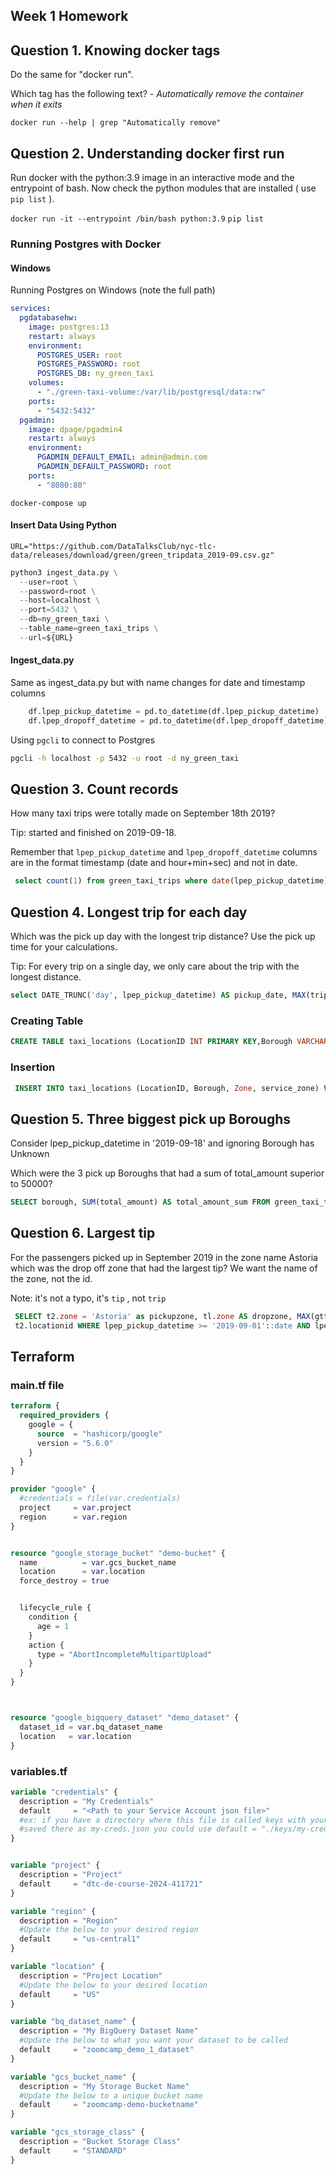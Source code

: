 ## Week 1 Homework


## Question 1. Knowing docker tags

Do the same for "docker run".

Which tag has the following text? - *Automatically remove the container when it exits* 

```docker run --help | grep "Automatically remove"```


## Question 2. Understanding docker first run 

Run docker with the python:3.9 image in an interactive mode and the entrypoint of bash.
Now check the python modules that are installed ( use ```pip list``` ). 

```docker run -it --entrypoint /bin/bash python:3.9```
```pip list```


### Running Postgres with Docker

#### Windows

Running Postgres on Windows (note the full path)

```yaml
services:
  pgdatabasehw:
    image: postgres:13
    restart: always
    environment:
      POSTGRES_USER: root
      POSTGRES_PASSWORD: root
      POSTGRES_DB: ny_green_taxi
    volumes:
      - "./green-taxi-volume:/var/lib/postgresql/data:rw"
    ports:
      - "5432:5432"
  pgadmin:
    image: dpage/pgadmin4
    restart: always
    environment:
      PGADMIN_DEFAULT_EMAIL: admin@admin.com
      PGADMIN_DEFAULT_PASSWORD: root
    ports:
      - "8080:80"
```

```docker-compose up```


#### Insert Data Using Python

```URL="https://github.com/DataTalksClub/nyc-tlc-data/releases/download/green/green_tripdata_2019-09.csv.gz"```

```python
python3 ingest_data.py \
  --user=root \
  --password=root \
  --host=localhost \
  --port=5432 \
  --db=ny_green_taxi \
  --table_name=green_taxi_trips \
  --url=${URL}
```

#### Ingest_data.py 
Same as ingest_data.py but with name changes for date and timestamp columns

```python
    df.lpep_pickup_datetime = pd.to_datetime(df.lpep_pickup_datetime)
    df.lpep_dropoff_datetime = pd.to_datetime(df.lpep_dropoff_datetime)
```

Using `pgcli` to connect to Postgres

```bash
pgcli -h localhost -p 5432 -u root -d ny_green_taxi
```

## Question 3. Count records 

How many taxi trips were totally made on September 18th 2019?

Tip: started and finished on 2019-09-18. 

Remember that `lpep_pickup_datetime` and `lpep_dropoff_datetime` columns are in the format timestamp (date and hour+min+sec) and not in date.

```sql
 select count(1) from green_taxi_trips where date(lpep_pickup_datetime) = '2019-09-18' AND date(lpep_drop off_datetime) = '2019-09-18';
```

## Question 4. Longest trip for each day

Which was the pick up day with the longest trip distance?
Use the pick up time for your calculations.

Tip: For every trip on a single day, we only care about the trip with the longest distance. 

```sql
select DATE_TRUNC('day', lpep_pickup_datetime) AS pickup_date, MAX(trip_distance) AS largest_trip_distance FRO M green_taxi_trips GROUP BY DATE_TRUNC('day', lpep_pickup_datetime) ORDER BY largest_trip_distance desc limit 1;
```

### Creating Table

```sql
CREATE TABLE taxi_locations (LocationID INT PRIMARY KEY,Borough VARCHAR(255), Zone VARCHAR(255), service_zone VARCHAR(255));
```

### Insertion
```sql
 INSERT INTO taxi_locations (LocationID, Borough, Zone, service_zone) VALUES (1, 'EWR', 'Newark Airport', 'EWR');
```


## Question 5. Three biggest pick up Boroughs

Consider lpep_pickup_datetime in '2019-09-18' and ignoring Borough has Unknown

Which were the 3 pick up Boroughs that had a sum of total_amount superior to 50000?

```sql
SELECT borough, SUM(total_amount) AS total_amount_sum FROM green_taxi_trips , taxi_locations WHERE lpep_pickup_datetime >= '2019-09-18'::date AND lpep_pickup_datetime < '2019-09-19'::date AND borough != 'Unknown' GROU P BY borough HAVING SUM(total_amount) > 50000 ORDER BY total_amount_sum DESC LIMIT 3;
```


## Question 6. Largest tip

For the passengers picked up in September 2019 in the zone name Astoria which was the drop off zone that had the largest tip?
We want the name of the zone, not the id.

Note: it's not a typo, it's `tip` , not `trip`

```sql
 SELECT t2.zone = 'Astoria' as pickupzone, tl.zone AS dropzone, MAX(gtt.tip_amount) FROM green_taxi_trips gtt JOIN taxi_locations tl ON gtt."DOLocationID" = tl.locationid JOIN taxi_locations t2 ON gtt."PULocationID" =
 t2.locationid WHERE lpep_pickup_datetime >= '2019-09-01'::date AND lpep_pickup_datetime < '2019-10-01'::date AND t2.zone = 'Astoria' GROUP BY tl.zone, gtt."DOLocationID", t2.zone, gtt.tip_amount ORDER BY gtt.tip_amount DESC LIMIT 5;
```



## Terraform
### main.tf file
```terraform
terraform {
  required_providers {
    google = {
      source  = "hashicorp/google"
      version = "5.6.0"
    }
  }
}

provider "google" {
  #credentials = file(var.credentials)
  project     = var.project
  region      = var.region
}


resource "google_storage_bucket" "demo-bucket" {
  name          = var.gcs_bucket_name
  location      = var.location
  force_destroy = true


  lifecycle_rule {
    condition {
      age = 1
    }
    action {
      type = "AbortIncompleteMultipartUpload"
    }
  }
}



resource "google_bigquery_dataset" "demo_dataset" {
  dataset_id = var.bq_dataset_name
  location   = var.location
}
```

### variables.tf
```terraform
variable "credentials" {
  description = "My Credentials"
  default     = "<Path to your Service Account json file>"
  #ex: if you have a directory where this file is called keys with your service account json file
  #saved there as my-creds.json you could use default = "./keys/my-creds.json"
}


variable "project" {
  description = "Project"
  default     = "dtc-de-course-2024-411721"
}

variable "region" {
  description = "Region"
  #Update the below to your desired region
  default     = "us-central1"
}

variable "location" {
  description = "Project Location"
  #Update the below to your desired location
  default     = "US"
}

variable "bq_dataset_name" {
  description = "My BigQuery Dataset Name"
  #Update the below to what you want your dataset to be called
  default     = "zoomcamp_demo_1_dataset"
}

variable "gcs_bucket_name" {
  description = "My Storage Bucket Name"
  #Update the below to a unique bucket name
  default     = "zoomcamp-demo-bucketname"
}

variable "gcs_storage_class" {
  description = "Bucket Storage Class"
  default     = "STANDARD"
}
```